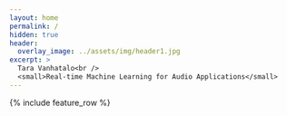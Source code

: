```yaml
---
layout: home
permalink: /
hidden: true
header:
  overlay_image: ../assets/img/header1.jpg
excerpt: >
  Tara Vanhatalo<br />
  <small>Real-time Machine Learning for Audio Applications</small>    
---
```


{% include feature_row %}